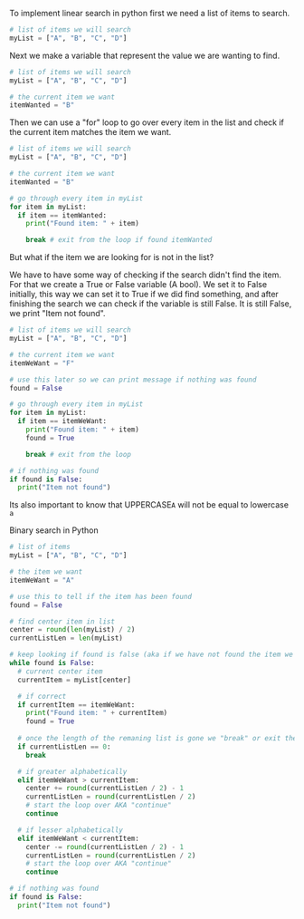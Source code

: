 To implement linear search in python first we need a list of items to search.

```py
# list of items we will search
myList = ["A", "B", "C", "D"]
```

Next we make a variable that represent the value we are wanting to find.

```py
# list of items we will search
myList = ["A", "B", "C", "D"]

# the current item we want
itemWanted = "B"
```

Then we can use a "for" loop to go over every item in the list and check if the current item matches the item we want.

```py
# list of items we will search
myList = ["A", "B", "C", "D"]

# the current item we want
itemWanted = "B"

# go through every item in myList
for item in myList:
  if item == itemWanted:
    print("Found item: " + item)

    break # exit from the loop if found itemWanted
```

But what if the item we are looking for is not in the list?

We have to have some way of checking if the search didn't find the item. For that we create a True or False variable (A bool). We set it to False initially, this way we can set it to True if we did find something, and after finishing the search we can check if the variable is still False. It is still False, we print "Item not found".

```py
# list of items we will search
myList = ["A", "B", "C", "D"]

# the current item we want
itemWeWant = "F"

# use this later so we can print message if nothing was found
found = False

# go through every item in myList
for item in myList:
  if item == itemWeWant:
    print("Found item: " + item)
    found = True

    break # exit from the loop

# if nothing was found
if found is False:
  print("Item not found")
```

Its also important to know that UPPERCASE`A` will not be equal to lowercase `a`

Binary search in Python

```py
# list of items
myList = ["A", "B", "C", "D"]

# the item we want
itemWeWant = "A"

# use this to tell if the item has been found
found = False

# find center item in list
center = round(len(myList) / 2)
currentListLen = len(myList)

# keep looking if found is false (aka if we have not found the item we want)
while found is False:
  # current center item
  currentItem = myList[center]

  # if correct
  if currentItem == itemWeWant:
    print("Found item: " + currentItem)
    found = True
  
  # once the length of the remaning list is gone we "break" or exit the loop
  if currentListLen == 0:
    break

  # if greater alphabetically
  elif itemWeWant > currentItem:
    center += round(currentListLen / 2) - 1
    currentListLen = round(currentListLen / 2)
	# start the loop over AKA "continue"
    continue

  # if lesser alphabetically
  elif itemWeWant < currentItem:
    center -= round(currentListLen / 2) - 1
    currentListLen = round(currentListLen / 2)
	# start the loop over AKA "continue"
    continue

# if nothing was found
if found is False:
  print("Item not found")
```
